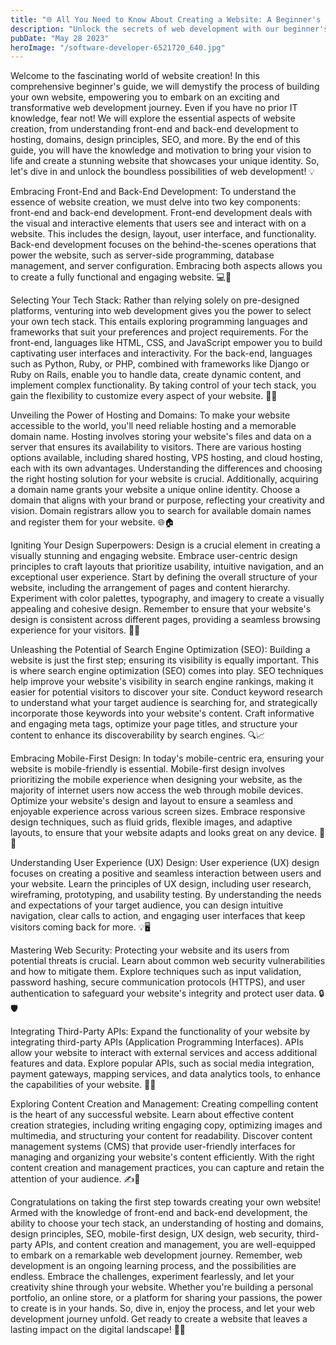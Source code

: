 ```yaml
---
title: "🌐 All You Need to Know About Creating a Website: A Beginner's Guide to Ignite Your Web Development Journey 🚀"
description: "Unlock the secrets of web development with our beginner's guide to creating a captivating website. From design to SEO, master the essentials and ignite your online presence. "
pubDate: "May 28 2023"
heroImage: "/software-developer-6521720_640.jpg"
---
```


Welcome to the fascinating world of website creation! In this comprehensive beginner's guide, we will demystify the process of building your own website, empowering you to embark on an exciting and transformative web development journey. Even if you have no prior IT knowledge, fear not! We will explore the essential aspects of website creation, from understanding front-end and back-end development to hosting, domains, design principles, SEO, and more. By the end of this guide, you will have the knowledge and motivation to bring your vision to life and create a stunning website that showcases your unique identity. So, let's dive in and unlock the boundless possibilities of web development! 💡

Embracing Front-End and Back-End Development:
To understand the essence of website creation, we must delve into two key components: front-end and back-end development. Front-end development deals with the visual and interactive elements that users see and interact with on a website. This includes the design, layout, user interface, and functionality. Back-end development focuses on the behind-the-scenes operations that power the website, such as server-side programming, database management, and server configuration. Embracing both aspects allows you to create a fully functional and engaging website. 💻🎨

Selecting Your Tech Stack:
Rather than relying solely on pre-designed platforms, venturing into web development gives you the power to select your own tech stack. This entails exploring programming languages and frameworks that suit your preferences and project requirements. For the front-end, languages like HTML, CSS, and JavaScript empower you to build captivating user interfaces and interactivity. For the back-end, languages such as Python, Ruby, or PHP, combined with frameworks like Django or Ruby on Rails, enable you to handle data, create dynamic content, and implement complex functionality. By taking control of your tech stack, you gain the flexibility to customize every aspect of your website. 🧱🔧

Unveiling the Power of Hosting and Domains:
To make your website accessible to the world, you'll need reliable hosting and a memorable domain name. Hosting involves storing your website's files and data on a server that ensures its availability to visitors. There are various hosting options available, including shared hosting, VPS hosting, and cloud hosting, each with its own advantages. Understanding the differences and choosing the right hosting solution for your website is crucial. Additionally, acquiring a domain name grants your website a unique online identity. Choose a domain that aligns with your brand or purpose, reflecting your creativity and vision. Domain registrars allow you to search for available domain names and register them for your website. 🌐🏠

Igniting Your Design Superpowers:
Design is a crucial element in creating a visually stunning and engaging website. Embrace user-centric design principles to craft layouts that prioritize usability, intuitive navigation, and an exceptional user experience. Start by defining the overall structure of your website, including the arrangement of pages and content hierarchy. Experiment with color palettes, typography, and imagery to create a visually appealing and cohesive design. Remember to ensure that your website's design is consistent across different pages, providing a seamless browsing experience for your visitors. 🎨✨

Unleashing the Potential of Search Engine Optimization (SEO):
Building a website is just the first step; ensuring its visibility is equally important. This is where search engine optimization (SEO) comes into play. SEO techniques help improve your website's visibility in search engine rankings, making it easier for potential visitors to discover your site. Conduct keyword research to understand what your target audience is searching for, and strategically incorporate those keywords into your website's content. Craft informative and engaging meta tags, optimize your page titles, and structure your content to enhance its discoverability by search engines. 🔍📈

Embracing Mobile-First Design:
In today's mobile-centric era, ensuring your website is mobile-friendly is essential. Mobile-first design involves prioritizing the mobile experience when designing your website, as the majority of internet users now access the web through mobile devices. Optimize your website's design and layout to ensure a seamless and enjoyable experience across various screen sizes. Embrace responsive design techniques, such as fluid grids, flexible images, and adaptive layouts, to ensure that your website adapts and looks great on any device. 📱🌟

Understanding User Experience (UX) Design:
User experience (UX) design focuses on creating a positive and seamless interaction between users and your website. Learn the principles of UX design, including user research, wireframing, prototyping, and usability testing. By understanding the needs and expectations of your target audience, you can design intuitive navigation, clear calls to action, and engaging user interfaces that keep visitors coming back for more. 💡🖥️

Mastering Web Security:
Protecting your website and its users from potential threats is crucial. Learn about common web security vulnerabilities and how to mitigate them. Explore techniques such as input validation, password hashing, secure communication protocols (HTTPS), and user authentication to safeguard your website's integrity and protect user data. 🔒🛡️

Integrating Third-Party APIs:
Expand the functionality of your website by integrating third-party APIs (Application Programming Interfaces). APIs allow your website to interact with external services and access additional features and data. Explore popular APIs, such as social media integration, payment gateways, mapping services, and data analytics tools, to enhance the capabilities of your website. 🤝🔌

Exploring Content Creation and Management:
Creating compelling content is the heart of any successful website. Learn about effective content creation strategies, including writing engaging copy, optimizing images and multimedia, and structuring your content for readability. Discover content management systems (CMS) that provide user-friendly interfaces for managing and organizing your website's content efficiently. With the right content creation and management practices, you can capture and retain the attention of your audience. ✍️📄

Congratulations on taking the first step towards creating your own website! Armed with the knowledge of front-end and back-end development, the ability to choose your tech stack, an understanding of hosting and domains, design principles, SEO, mobile-first design, UX design, web security, third-party APIs, and content creation and management, you are well-equipped to embark on a remarkable web development journey. Remember, web development is an ongoing learning process, and the possibilities are endless. Embrace the challenges, experiment fearlessly, and let your creativity shine through your website. Whether you're building a personal portfolio, an online store, or a platform for sharing your passions, the power to create is in your hands. So, dive in, enjoy the process, and let your web development journey unfold. Get ready to create a website that leaves a lasting impact on the digital landscape! 🚀🌐